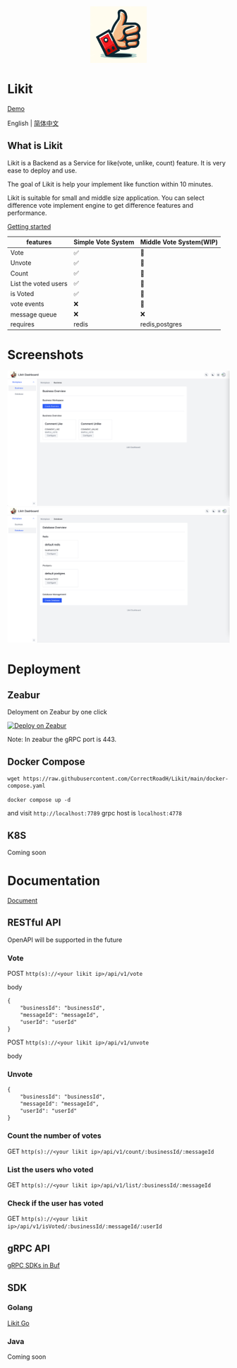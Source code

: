 <p align="center">
    <img src="https://github.com/CorrectRoadH/Likit/blob/main/img/logo.png?raw=true" height="128"/></a>
</p>

# Likit

[Demo](https://likit.zeabur.app)

English | [简体中文](./README.zh.md)

## What is Likit
Likit is a Backend as a Service for like(vote, unlike, count) feature. It is very ease to deploy and use.

The goal of Likit is help your implement like function within 10 minutes.

Likit is suitable for small and middle size application. You can select difference vote implement engine to get difference features and performance.

[Getting started](./docs/getting-started.md)

| features | Simple Vote System | Middle Vote System(WIP) |
| -- | -- | -- |
| Vote | ✅ |  🚧 |
| Unvote | ✅ |  🚧 |
| Count | ✅ | 🚧 |
| List the voted users | ✅ | 🚧 | 
| is Voted | ✅ | 🚧 | 
| vote events | ❌ | 🚧 |
| message queue | ❌ | ❌ | 
| requires | redis |  redis,postgres |

# Screenshots

![](./img/screenshot-1.png)
![](./img/screenshot-2.png)

# Deployment

## Zeabur
Deloyment on Zeabur by one click

[![Deploy on Zeabur](https://zeabur.com/button.svg)](https://zeabur.com/templates/KZOLHA?referralCode=CorrectRoadH)

Note: In zeabur the gRPC port is 443.

## Docker Compose
```
wget https://raw.githubusercontent.com/CorrectRoadH/Likit/main/docker-compose.yaml

docker compose up -d
```
and visit `http://localhost:7789`
grpc host is `localhost:4778`

## K8S
Coming soon

# Documentation
[Document](./docs/getting-started.md)

## RESTful API
OpenAPI will be supported in the future

### Vote
POST `http(s)://<your likit ip>/api/v1/vote`

body

```
{
    "businessId": "businessId",
    "messageId": "messageId",
    "userId": "userId"
}
```

POST `http(s)://<your likit ip>/api/v1/unvote`

body

### Unvote
```
{
    "businessId": "businessId",
    "messageId": "messageId",
    "userId": "userId"
}
```

### Count the number of votes
GET `http(s)://<your likit ip>/api/v1/count/:businessId/:messageId`

### List the users who voted
GET `http(s)://<your likit ip>/api/v1/list/:businessId/:messageId`

### Check if the user has voted
GET `http(s)://<your likit ip>/api/v1/isVoted/:businessId/:messageId/:userId`


## gRPC API
[gRPC SDKs in Buf](https://buf.build/likit/likit/sdks/main)

## SDK

### Golang
[Likit Go](https://github.com/CorrectRoadH/likit-go)

### Java
Coming soon
